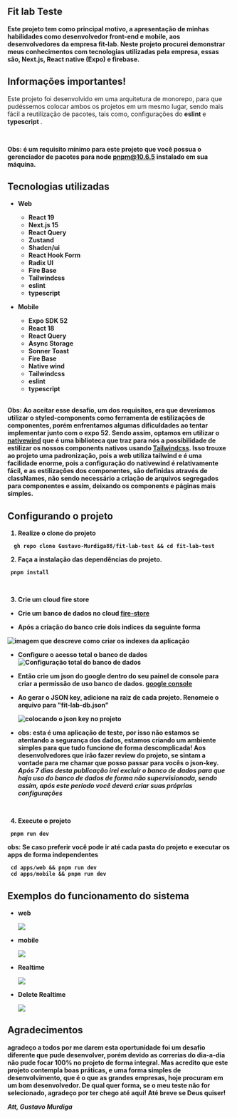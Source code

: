 ## Fit lab Teste

<strong>
  Este projeto tem como principal motivo, a apresentação de minhas habilidades como desenvolvedor front-end e mobile, aos desenvolvedores da empresa fit-lab. Neste projeto procurei demonstrar meus conhecimentos com tecnologias utilizadas pela empresa, essas são, Next.js, React native (Expo) e firebase.
</strong>


## Informações importantes!
<span> Este projeto foi desenvolvido em uma arquitetura de monorepo, para que pudéssemos colocar ambos os projetos em um mesmo lugar, sendo mais fácil a reutilização de pacotes, tais como, configurações do <strong> eslint </strong> e <strong> typescript </strong>.

</br>

<strong>Obs: é um requisito mínimo para este projeto que você possua o gerenciador de pacotes para node <a href="https://pnpm.io/pt/">pnpm@10.6.5</a> instalado em sua máquina.

## Tecnologias utilizadas
  - Web
    - React 19
    - Next.js 15
    - React Query
    - Zustand
    - Shadcn/ui
    - React Hook Form
    - Radix UI
    - Fire Base
    - Tailwindcss
    - eslint
    - typescript
  
  - Mobile
    - Expo SDK 52
    - React 18
    - React Query
    - Async Storage
    - Sonner Toast
    - Fire Base
    - Native wind
    - Tailwindcss
    - eslint
    - typescript

</br>

<strong>
Obs: Ao aceitar esse desafio, um dos requisitos, era que deveríamos utilizar o styled-components como ferramenta de estilizações de componentes, porém enfrentamos algumas dificuldades ao tentar implementar junto com o expo 52. Sendo assim, optamos em utilizar o <a href="https://www.nativewind.dev/">nativewind</a> que é uma biblioteca que traz para nós a possibilidade de estilizar os nossos components nativos usando <a href="https://tailwindcss.com/">Tailwindcss</a>. Isso trouxe ao projeto uma padronização, pois a web utiliza tailwind e é uma facilidade enorme, pois a configuração do nativewind é relativamente fácil, e as estilizações dos componentes, são definidas através de classNames, não sendo necessário a criação de arquivos segregados para componentes e assim, deixando os components e páginas mais simples.
</strong>

## Configurando o projeto

  1. Realize o clone do projeto
    
  ```shell
    gh repo clone Gustavo-Murdiga88/fit-lab-test && cd fit-lab-test
  ```
  2. Faça a instalação das dependências do projeto.

   ```shell
    pnpm install 
  ```
</br>

  3. Crie um cloud fire store
    
  - Crie um banco de dados no cloud <a href="https://firebase.google.com/products/firestore?hl=pt-br">fire-store</a>
  
  - Após a criação do banco crie dois indices da seguinte forma

  ![imagem que descreve como criar os indexes da aplicação](./assets/image.png) 

  - Configure o acesso total o banco de dados
  ![Configuração total do banco de dados](./assets/image-1.png)

  - Então crie um json do google dentro do seu painel de console para criar a permissão de uso banco de dados. <a href="https://console.cloud.google.com/">google console</a>

  - Ao gerar o JSON key, adicione na raiz de cada projeto. Renomeie o arquivo para "fit-lab-db.json" 

    ![colocando o json key no projeto](./assets/image-2.png)


  - obs: esta é uma aplicação de teste, por isso não estamos se atentando a segurança dos dados, estamos criando um ambiente simples para que tudo funcione de forma descomplicada!
  Aos desenvolvedores que irão fazer review do projeto, se sintam a vontade para me chamar que posso passar para vocês o json-key. *Após 7 dias desta publicação irei excluir o banco de dados para que haja uso do banco de dados de forma não supervisionada, sendo assim, após este período você deverá criar suas próprias configurações* 
  
</br>

  4. Execute o projeto

   ```shell
    pnpm run dev
  ```
  <strong>obs: Se caso preferir você pode ir até cada pasta do projeto e executar os apps de forma independentes </strong>

   ```shell
    cd apps/web && pnpm run dev
    cd apps/mobile && pnpm run dev
  ```

  ## Exemplos do funcionamento do sistema

   - web

      <img src="./assets/funcionamento-web.gif" />

  - mobile

      <img src="./assets/mobile.gif"/>

  - Realtime

      <img src="./assets/demonstrations.gif"/>

  - Delete Realtime

      <img src="./assets/delete.gif"/>


  ## Agradecimentos
  <strong> agradeço a todos por me darem esta oportunidade foi um desafio diferente que pude desenvolver, porém devido as correrias do dia-a-dia não pude focar 100% no projeto de forma integral. Mas acredito que este projeto contempla boas práticas, e uma forma simples de desenvolvimento, que é o que as grandes empresas, hoje procuram em um bom desenvolvedor. De qual quer forma, se o meu teste não for selecionado, agradeço por ter chego até aqui!
  Até breve se Deus quiser!
  </strong>

  <em>
  Att, Gustavo Murdiga
  <em>

  